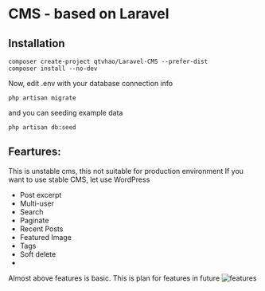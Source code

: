 # CMS - based on Laravel
## Installation
	composer create-project qtvhao/Laravel-CMS --prefer-dist
	composer install --no-dev
Now, edit .env with your database connection info
```
php artisan migrate
```
and you can seeding example data
```
php artisan db:seed
```
## Feartures:
This is unstable cms, this not suitable for production environment
If you want to use stable CMS, let use WordPress
* Post excerpt
* Multi-user
* Search
* Paginate
* Recent Posts
* Featured Image
* Tags
* Soft delete
* 
Almost above features is basic.
This is plan for features in future
![features](https://tw4myq-sn3301.files.1drv.com/y3m-WjgB2qq2cxI9CzaEgB54fAUdrygR7Xc9ZPlPfpEt63QKPFclsLuCYUa6npR451GIbZiJ7JBTx14vmQ3qG1POHC2Mf3bqSJSmxTtPxmeHM831luUzB_O239ILbOho9lKs4Jmrb9JNczTWgWqRpmZZw?width=1317&height=545&cropmode=none)
